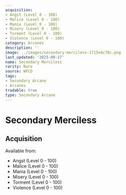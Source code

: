 ```yaml
---
acquisition:
- Angst (Level 0 - 100)
- Malice (Level 0 - 100)
- Mania (Level 0 - 100)
- Misery (Level 0 - 100)
- Torment (Level 0 - 100)
- Violence (Level 0 - 100)
category: Arcanes
description: ''
image: ../images/secondary-merciless-1715e4c78c.png
last_updated: '2025-09-17'
name: Secondary Merciless
rarity: Rare
source: WFCD
tags:
- Secondary Arcane
- Arcanes
tradable: true
type: Secondary Arcane
---
```


# Secondary Merciless

## Acquisition

Available from:
- Angst (Level 0 - 100)
- Malice (Level 0 - 100)
- Mania (Level 0 - 100)
- Misery (Level 0 - 100)
- Torment (Level 0 - 100)
- Violence (Level 0 - 100)

